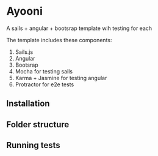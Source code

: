 # Ayooni

A sails + angular + bootsrap template wih testing for each

The template includes these components:

1. Sails.js
2. Angular
3. Bootsrap
4. Mocha for testing sails
5. Karma + Jasmine for testing angular
6. Protractor for e2e tests

## Installation

## Folder structure

## Running tests